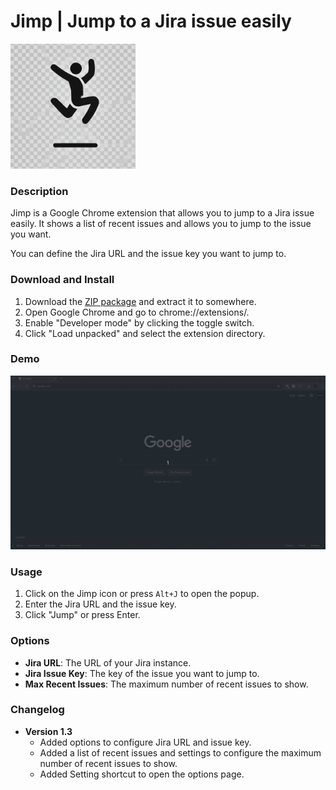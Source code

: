 # Jimp | Jump to a Jira issue easily

<img src="icons/icon128.png" width="200" alt="Jimp & Jump">


### Description
Jimp is a Google Chrome extension that allows you to jump to a Jira issue easily. It shows a list of recent issues and allows you to jump to the issue you want.

You can define the Jira URL and the issue key you want to jump to.

### Download and Install

1. Download the [ZIP package](https://gitlab.ii.zone/behzad.amirinezhad/jimp/-/archive/master/jimp-master.zip) and extract it to somewhere.
2. Open Google Chrome and go to chrome://extensions/.
3. Enable "Developer mode" by clicking the toggle switch.
4. Click "Load unpacked" and select the extension directory.

### Demo

<img src="screen.gif">

### Usage

1. Click on the Jimp icon or press `Alt+J` to open the popup.
2. Enter the Jira URL and the issue key.
3. Click "Jump" or press Enter.

### Options

- **Jira URL**: The URL of your Jira instance.
- **Jira Issue Key**: The key of the issue you want to jump to.
- **Max Recent Issues**: The maximum number of recent issues to show.

### Changelog
* **Version 1.3**
  * Added options to configure Jira URL and issue key.
  * Added a list of recent issues and settings to configure the maximum number of recent issues to show.
  * Added Setting shortcut to open the options page.
